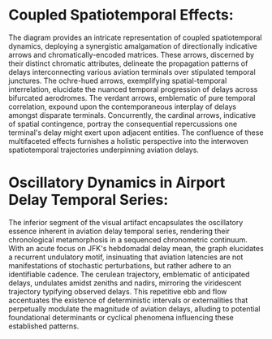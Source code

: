 # Coupled Spatiotemporal Effects:

The diagram provides an intricate representation of coupled spatiotemporal dynamics, deploying a synergistic amalgamation of directionally indicative arrows and chromatically-encoded matrices. These arrows, discerned by their distinct chromatic attributes, delineate the propagation patterns of delays interconnecting various aviation terminals over stipulated temporal junctures. The ochre-hued arrows, exemplifying spatial-temporal interrelation, elucidate the nuanced temporal progression of delays across bifurcated aerodromes. The verdant arrows, emblematic of pure temporal correlation, expound upon the contemporaneous interplay of delays amongst disparate terminals. Concurrently, the cardinal arrows, indicative of spatial contingence, portray the consequential repercussions one terminal's delay might exert upon adjacent entities. The confluence of these multifaceted effects furnishes a holistic perspective into the interwoven spatiotemporal trajectories underpinning aviation delays.


# Oscillatory Dynamics in Airport Delay Temporal Series:

The inferior segment of the visual artifact encapsulates the oscillatory essence inherent in aviation delay temporal series, rendering their chronological metamorphosis in a sequenced chronometric continuum. With an acute focus on JFK's hebdomadal delay mean, the graph elucidates a recurrent undulatory motif, insinuating that aviation latencies are not manifestations of stochastic perturbations, but rather adhere to an identifiable cadence. The cerulean trajectory, emblematic of anticipated delays, undulates amidst zeniths and nadirs, mirroring the viridescent trajectory typifying observed delays. This repetitive ebb and flow accentuates the existence of deterministic intervals or externalities that perpetually modulate the magnitude of aviation delays, alluding to potential foundational determinants or cyclical phenomena influencing these established patterns.
